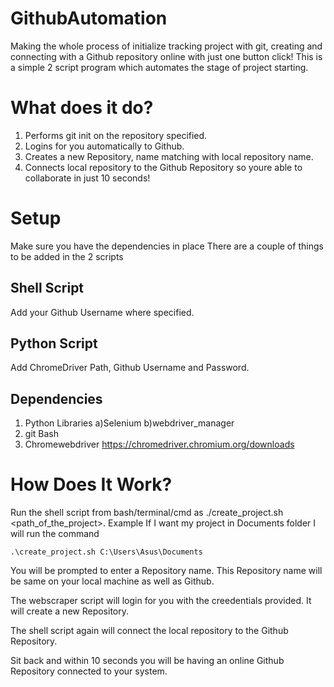 # GithubAutomation
Making the whole process of initialize tracking project with git, creating and connecting with a Github repository online with just one button click!
This is a simple 2 script program which automates the stage of project starting.

# What does it do?
1) Performs git init on the repository specified.
2) Logins for you automatically to Github.
3) Creates a new Repository, name matching with local repository name.
4) Connects local repository to the Github Repository so youre able to collaborate in just 10 seconds!

# Setup
Make sure you have the dependencies in place
There are a couple of things to be added in the 2 scripts

## Shell Script
Add your Github Username where specified.

## Python Script
Add ChromeDriver Path, Github Username and Password.

## Dependencies
1) Python
  Libraries
  a)Selenium
  b)webdriver_manager
2) git Bash
3) Chromewebdriver https://chromedriver.chromium.org/downloads

# How Does It Work?

Run the shell script from bash/terminal/cmd as ./create_project.sh <path_of_the_project>.
Example
If I want my project in Documents folder I will run the command
```
.\create_project.sh C:\Users\Asus\Documents
```

You will be prompted to enter a Repository name.
This Repository name will be same on your local machine as well as Github.

The webscraper script will login for you with the creedentials provided.
It will create a new Repository.

The shell script again will connect the local repository to the Github Repository.

Sit back and within 10 seconds you will be having an online Github Repository connected to your system.
